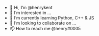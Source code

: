 - 👋 Hi, I’m @henrykent
- 👀 I’m interested in ...
- 🌱 I’m currently learning Python, C++ & JS
- 💞️ I’m looking to collaborate on ...
- 📫 How to reach me @henry#0005

<!---
henrykent/henrykent is a ✨ special ✨ repository because its `README.md` (this file) appears on your GitHub profile.
You can click the Preview link to take a look at your changes.
--->
